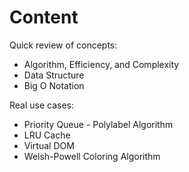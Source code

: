 # Content

Quick review of concepts:

- Algorithm, Efficiency, and Complexity
- Data Structure
- Big O Notation

Real use cases:

- Priority Queue - Polylabel Algorithm
- LRU Cache
- Virtual DOM
- Welsh-Powell Coloring Algorithm
